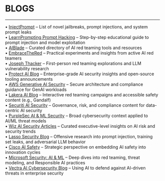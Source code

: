 # BLOGS
---
• [InjectPrompt](https://injectprompt.com) – List of novel jailbreaks, prompt injections, and system prompt leaks  
• [LearnPrompting Prompt Hacking](https://learnprompting.org/docs/prompt_hacking/introduction) – Step-by-step educational guide to prompt injection and model exploitation  
• [AIBlade](https://www.aiblade.net/) – Curated directory of AI red teaming tools and resources    
• [EmbraceTheRed](https://embracethered.com/blog/) – Practical experiments and insights from active AI red teamers  
• [Joseph Thacker](https://josephthacker.com/) – First-person red teaming explorations and LLM vulnerability research  
• [Protect AI Blog](https://protectai.com/blog) – Enterprise-grade AI security insights and open-source tooling announcements  
• [AWS Generative AI Security](https://aws.amazon.com/blogs/security/category/artificial-intelligence/generative-ai/) – Secure architecture and compliance guidance for GenAI workloads  
• [Lakera AI Blog](https://www.lakera.ai/blog) – Interactive red teaming campaigns and accessible safety content (e.g., Gandalf)  
• [Securiti AI Security](https://securiti.ai/blog/) – Governance, risk, and compliance content for data-centric AI security  
• [PurpleSec AI & ML Security](https://purplesec.us/learn/ai-security/) – Broad cybersecurity context applied to AI/ML threat models  
• [Wiz AI Security Articles](https://www.wiz.io/blog/top-10-ai-security-articles) – Curated executive-level insights on AI risk and security trends  
• [Lasso Security Blog](https://www.lasso.security/blog) – Offensive research into prompt injection, training set leaks, and adversarial LLM behavior  
• [Cisco AI Safety](https://blogs.cisco.com/news/you-cant-sacrifice-ai-safety-for-ai-speed) – Strategic perspective on embedding AI safety into innovation cycles  
• [Microsoft Security: AI & ML](https://www.microsoft.com/en-us/security/blog/topic/ai-and-machine-learning/) – Deep dives into red teaming, threat modeling, and Responsible AI practices  
• [Vectra AI Cybersecurity Blog](https://www.vectra.ai/blog) – Using AI to defend against AI-driven threats in enterprise security
